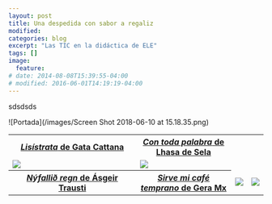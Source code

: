```yaml
---
layout: post
title: Una despedida con sabor a regaliz
modified:
categories: blog
excerpt: "Las TIC en la didáctica de ELE"
tags: []
image:
  feature:
# date: 2014-08-08T15:39:55-04:00
# modified: 2016-06-01T14:19:19-04:00
---
```


sdsdsds

![Portada](/images/Screen Shot 2018-06-10 at 15.18.35.png)

<table width="100%">
  <tbody>
    <tr>
      <th><a href="https://www.ivoox.com/24833451" target="_blank"><i>Lisístrata</i> de Gata Cattana</a></th>
      <th><a href="https://www.ivoox.com/25206586" target="_blank"><i>Con toda palabra</i> de Lhasa de Sela</th>
    </tr>
    <tr>
      <td width="50%"><img src="/images/lisistrata.jpg"/></td>
      <td><img src="/images/con toda.jpg"/></td>
        <tr>
        <th><a href="https://www.ivoox.com/25247640" target="_blank"><i>Nýfallið  regn</i> de Ásgeir Trausti</th>
        <th><a href="http://www.ivoox.com/25479947" target="_blank"><i>Sirve mi café temprano</i> de Gera Mx</th></th>
     <td><img src="/images/nyfallid.jpg"/></td>
      <td><img src="/images/sirve mi cafe.jpg"/></td>
      </tbody>
</table>
